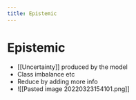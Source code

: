```yaml
---
title: Epistemic
---
```


# Epistemic
- [[Uncertainty]] produced by the model 
- Class imbalance etc
- Reduce by adding more info
- ![[Pasted image 20220323154101.png]]










